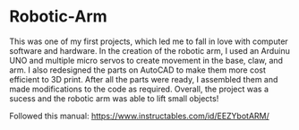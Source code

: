# Robotic-Arm
This was one of my first projects, which led me to fall in love with computer software and hardware. In the creation of the robotic arm, I used an Arduinu UNO and multiple micro servos to create movement in the base, claw, and arm. I also redesigned the parts on AutoCAD to make them more cost efficient to 3D print. After all the parts were ready, I assembled them and made modifications to the code as required. Overall, the project was a sucess and the robotic arm was able to lift small objects!

Followed this manual: https://www.instructables.com/id/EEZYbotARM/
